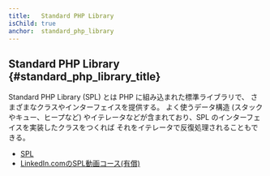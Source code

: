 ```yaml
---
title:   Standard PHP Library
isChild: true
anchor:  standard_php_library
---
```


## Standard PHP Library {#standard_php_library_title}

Standard PHP Library (SPL) とは PHP に組み込まれた標準ライブラリで、
さまざまなクラスやインターフェイスを提供する。
よく使うデータ構造 (スタックやキュー、ヒープなど)
やイテレータなどが含まれており、SPL のインターフェイスを実装したクラスをつくれば
それをイテレータで反復処理されることもできる。

* [SPL][spl]
* [LinkedIn.comのSPL動画コース(有償)][linkedin]


[spl]: https://secure.php.net/book.spl
[linkedin]: https://www.linkedin.com/learning/learning-the-standard-php-library?trk=lynda_redirect_learning

